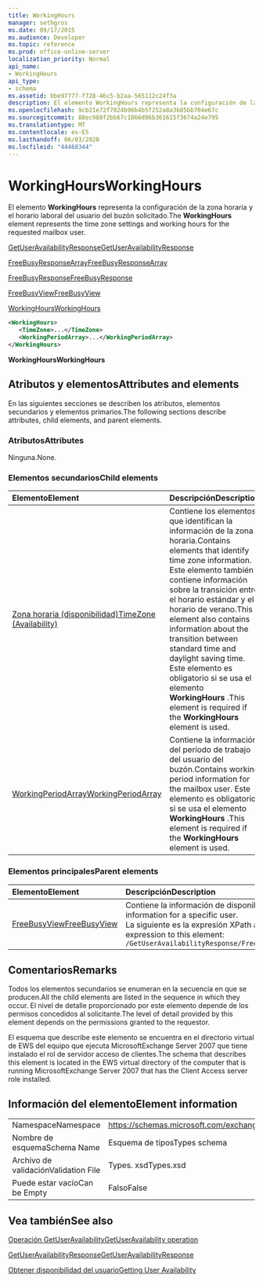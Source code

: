 ```yaml
---
title: WorkingHours
manager: sethgros
ms.date: 09/17/2015
ms.audience: Developer
ms.topic: reference
ms.prod: office-online-server
localization_priority: Normal
api_name:
- WorkingHours
api_type:
- schema
ms.assetid: bbe97777-f728-46c5-b2aa-565112c24f3a
description: El elemento WorkingHours representa la configuración de la zona horaria y el horario laboral del usuario del buzón solicitado.
ms.openlocfilehash: 9cb21e72f7024b96b4b5f252a8a3b85bb704e67c
ms.sourcegitcommit: 88ec988f2bb67c1866d06b361615f3674a24e795
ms.translationtype: MT
ms.contentlocale: es-ES
ms.lasthandoff: 06/03/2020
ms.locfileid: "44468344"
---
```

# <a name="workinghours"></a><span data-ttu-id="92e83-103">WorkingHours</span><span class="sxs-lookup"><span data-stu-id="92e83-103">WorkingHours</span></span>

<span data-ttu-id="92e83-104">El elemento **WorkingHours** representa la configuración de la zona horaria y el horario laboral del usuario del buzón solicitado.</span><span class="sxs-lookup"><span data-stu-id="92e83-104">The **WorkingHours** element represents the time zone settings and working hours for the requested mailbox user.</span></span> 
  
[<span data-ttu-id="92e83-105">GetUserAvailabilityResponse</span><span class="sxs-lookup"><span data-stu-id="92e83-105">GetUserAvailabilityResponse</span></span>](getuseravailabilityresponse.md)
  
[<span data-ttu-id="92e83-106">FreeBusyResponseArray</span><span class="sxs-lookup"><span data-stu-id="92e83-106">FreeBusyResponseArray</span></span>](freebusyresponsearray.md)
  
[<span data-ttu-id="92e83-107">FreeBusyResponse</span><span class="sxs-lookup"><span data-stu-id="92e83-107">FreeBusyResponse</span></span>](freebusyresponse.md)
  
[<span data-ttu-id="92e83-108">FreeBusyView</span><span class="sxs-lookup"><span data-stu-id="92e83-108">FreeBusyView</span></span>](freebusyview.md)
  
[<span data-ttu-id="92e83-109">WorkingHours</span><span class="sxs-lookup"><span data-stu-id="92e83-109">WorkingHours</span></span>](workinghours-ex15websvcsotherref.md)
  
```xml
<WorkingHours>
   <TimeZone>...</TimeZone>
   <WorkingPeriodArray>...</WorkingPeriodArray>
</WorkingHours>
```

 <span data-ttu-id="92e83-110">**WorkingHours**</span><span class="sxs-lookup"><span data-stu-id="92e83-110">**WorkingHours**</span></span>
## <a name="attributes-and-elements"></a><span data-ttu-id="92e83-111">Atributos y elementos</span><span class="sxs-lookup"><span data-stu-id="92e83-111">Attributes and elements</span></span>

<span data-ttu-id="92e83-112">En las siguientes secciones se describen los atributos, elementos secundarios y elementos primarios.</span><span class="sxs-lookup"><span data-stu-id="92e83-112">The following sections describe attributes, child elements, and parent elements.</span></span>
  
### <a name="attributes"></a><span data-ttu-id="92e83-113">Atributos</span><span class="sxs-lookup"><span data-stu-id="92e83-113">Attributes</span></span>

<span data-ttu-id="92e83-114">Ninguna.</span><span class="sxs-lookup"><span data-stu-id="92e83-114">None.</span></span>
  
### <a name="child-elements"></a><span data-ttu-id="92e83-115">Elementos secundarios</span><span class="sxs-lookup"><span data-stu-id="92e83-115">Child elements</span></span>

|<span data-ttu-id="92e83-116">**Elemento**</span><span class="sxs-lookup"><span data-stu-id="92e83-116">**Element**</span></span>|<span data-ttu-id="92e83-117">**Descripción**</span><span class="sxs-lookup"><span data-stu-id="92e83-117">**Description**</span></span>|
|:-----|:-----|
|[<span data-ttu-id="92e83-118">Zona horaria (disponibilidad)</span><span class="sxs-lookup"><span data-stu-id="92e83-118">TimeZone (Availability)</span></span>](timezone-availability.md) <br/> |<span data-ttu-id="92e83-119">Contiene los elementos que identifican la información de la zona horaria.</span><span class="sxs-lookup"><span data-stu-id="92e83-119">Contains elements that identify time zone information.</span></span> <span data-ttu-id="92e83-120">Este elemento también contiene información sobre la transición entre el horario estándar y el horario de verano.</span><span class="sxs-lookup"><span data-stu-id="92e83-120">This element also contains information about the transition between standard time and daylight saving time.</span></span> <span data-ttu-id="92e83-121">Este elemento es obligatorio si se usa el elemento **WorkingHours** .</span><span class="sxs-lookup"><span data-stu-id="92e83-121">This element is required if the **WorkingHours** element is used.</span></span>  <br/> |
|[<span data-ttu-id="92e83-122">WorkingPeriodArray</span><span class="sxs-lookup"><span data-stu-id="92e83-122">WorkingPeriodArray</span></span>](workingperiodarray.md) <br/> |<span data-ttu-id="92e83-123">Contiene la información del período de trabajo del usuario del buzón.</span><span class="sxs-lookup"><span data-stu-id="92e83-123">Contains working period information for the mailbox user.</span></span> <span data-ttu-id="92e83-124">Este elemento es obligatorio si se usa el elemento **WorkingHours** .</span><span class="sxs-lookup"><span data-stu-id="92e83-124">This element is required if the **WorkingHours** element is used.</span></span>  <br/> |
   
### <a name="parent-elements"></a><span data-ttu-id="92e83-125">Elementos principales</span><span class="sxs-lookup"><span data-stu-id="92e83-125">Parent elements</span></span>

|<span data-ttu-id="92e83-126">**Elemento**</span><span class="sxs-lookup"><span data-stu-id="92e83-126">**Element**</span></span>|<span data-ttu-id="92e83-127">**Descripción**</span><span class="sxs-lookup"><span data-stu-id="92e83-127">**Description**</span></span>|
|:-----|:-----|
|[<span data-ttu-id="92e83-128">FreeBusyView</span><span class="sxs-lookup"><span data-stu-id="92e83-128">FreeBusyView</span></span>](freebusyview.md) <br/> |<span data-ttu-id="92e83-129">Contiene la información de disponibilidad de un usuario específico.</span><span class="sxs-lookup"><span data-stu-id="92e83-129">Contains availability information for a specific user.</span></span>  <br/> <span data-ttu-id="92e83-130">La siguiente es la expresión XPath a este elemento:</span><span class="sxs-lookup"><span data-stu-id="92e83-130">The following is the XPath expression to this element:</span></span>  <br/>  `/GetUserAvailabilityResponse/FreeBusyResponseArray/FreeBusyResponse/FreeBusyView/` <br/> |
   
## <a name="remarks"></a><span data-ttu-id="92e83-131">Comentarios</span><span class="sxs-lookup"><span data-stu-id="92e83-131">Remarks</span></span>

<span data-ttu-id="92e83-132">Todos los elementos secundarios se enumeran en la secuencia en que se producen.</span><span class="sxs-lookup"><span data-stu-id="92e83-132">All the child elements are listed in the sequence in which they occur.</span></span> <span data-ttu-id="92e83-133">El nivel de detalle proporcionado por este elemento depende de los permisos concedidos al solicitante.</span><span class="sxs-lookup"><span data-stu-id="92e83-133">The level of detail provided by this element depends on the permissions granted to the requestor.</span></span>
  
<span data-ttu-id="92e83-134">El esquema que describe este elemento se encuentra en el directorio virtual de EWS del equipo que ejecuta MicrosoftExchange Server 2007 que tiene instalado el rol de servidor acceso de clientes.</span><span class="sxs-lookup"><span data-stu-id="92e83-134">The schema that describes this element is located in the EWS virtual directory of the computer that is running MicrosoftExchange Server 2007 that has the Client Access server role installed.</span></span>
  
## <a name="element-information"></a><span data-ttu-id="92e83-135">Información del elemento</span><span class="sxs-lookup"><span data-stu-id="92e83-135">Element information</span></span>

|||
|:-----|:-----|
|<span data-ttu-id="92e83-136">Namespace</span><span class="sxs-lookup"><span data-stu-id="92e83-136">Namespace</span></span>  <br/> |https://schemas.microsoft.com/exchange/services/2006/types  <br/> |
|<span data-ttu-id="92e83-137">Nombre de esquema</span><span class="sxs-lookup"><span data-stu-id="92e83-137">Schema Name</span></span>  <br/> |<span data-ttu-id="92e83-138">Esquema de tipos</span><span class="sxs-lookup"><span data-stu-id="92e83-138">Types schema</span></span>  <br/> |
|<span data-ttu-id="92e83-139">Archivo de validación</span><span class="sxs-lookup"><span data-stu-id="92e83-139">Validation File</span></span>  <br/> |<span data-ttu-id="92e83-140">Types. xsd</span><span class="sxs-lookup"><span data-stu-id="92e83-140">Types.xsd</span></span>  <br/> |
|<span data-ttu-id="92e83-141">Puede estar vacío</span><span class="sxs-lookup"><span data-stu-id="92e83-141">Can be Empty</span></span>  <br/> |<span data-ttu-id="92e83-142">Falso</span><span class="sxs-lookup"><span data-stu-id="92e83-142">False</span></span>  <br/> |
   
## <a name="see-also"></a><span data-ttu-id="92e83-143">Vea también</span><span class="sxs-lookup"><span data-stu-id="92e83-143">See also</span></span>



[<span data-ttu-id="92e83-144">Operación GetUserAvailability</span><span class="sxs-lookup"><span data-stu-id="92e83-144">GetUserAvailability operation</span></span>](getuseravailability-operation.md)
  
[<span data-ttu-id="92e83-145">GetUserAvailabilityResponse</span><span class="sxs-lookup"><span data-stu-id="92e83-145">GetUserAvailabilityResponse</span></span>](getuseravailabilityresponse.md)


[<span data-ttu-id="92e83-146">Obtener disponibilidad del usuario</span><span class="sxs-lookup"><span data-stu-id="92e83-146">Getting User Availability</span></span>](https://msdn.microsoft.com/library/d4133fcb-9b0f-4e6b-aadf-a389da83516a%28Office.15%29.aspx)

